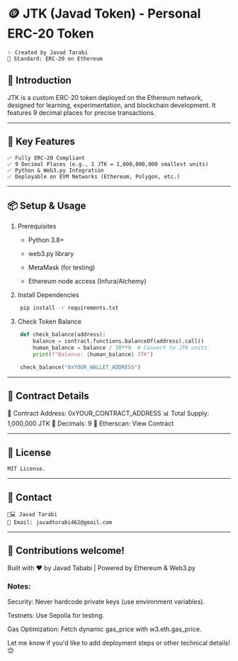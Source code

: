 # 🪙 JTK (Javad Token) - Personal ERC-20 Token
    ✨ Created by Javad Tarabi
    🔗 Standard: ERC-20 on Ethereum


## 🚀 Introduction

JTK is a custom ERC-20 token deployed on the Ethereum network, designed for learning, experimentation, and blockchain development. It features 9 decimal places for precise transactions.

---

## 🔑 Key Features

    ✅ Fully ERC-20 Compliant
    ✅ 9 Decimal Places (e.g., 1 JTK = 1,000,000,000 smallest units)
    ✅ Python & Web3.py Integration
    ✅ Deployable on EVM Networks (Ethereum, Polygon, etc.)

---

## 📦 Setup & Usage
1. Prerequisites

    - Python 3.8+

    - web3.py library

    - MetaMask (for testing)

    - Ethereum node access (Infura/Alchemy)


2. Install Dependencies
```bash
    pip install -r requirements.txt
```


3. Check Token Balance

```python
    def check_balance(address):
        balance = contract.functions.balanceOf(address).call()
        human_balance = balance / 10**9  # Convert to JTK units
        print(f"Balance: {human_balance} JTK")

    check_balance("0xYOUR_WALLET_ADDRESS")
```

---

## 🔗 Contract Details

📜 Contract Address: 0xYOUR_CONTRACT_ADDRESS
📊 Total Supply: 1,000,000 JTK
🔢 Decimals: 9
📄 Etherscan: View Contract

---

## 📜 License

    MIT License.

---

## 💬 Contact

    👨💻 Javad Tarabi
    📧 Email: javadtorabi462@gmail.com

---

## 🌟 Contributions welcome!

Built with ❤️ by Javad Tababi | Powered by Ethereum & Web3.py

### Notes:

Security: Never hardcode private keys (use environment variables).

Testnets: Use Sepolia for testing.

Gas Optimization: Fetch dynamic gas_price with w3.eth.gas_price.

Let me know if you'd like to add deployment steps or other technical details! 😊